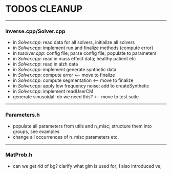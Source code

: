 # TODOS CLEANUP
---

### inverse.cpp/Solver.cpp

 - in _Solver.cpp_: read data for all solvers, initialize all solvers
 - in _Solver.cpp_: implement run and finalize methods (compute error)
 - in _tusolver.cpp_: config file; parse config file; populate to parameters
 - in _Solver.cpp_: read in mass effect data; healthy patient etc
 - in _Solver.cpp_: read in alzh data
 - in _Solver.cpp_: implement generate synthetic data
 - in _Solver.cpp_: compute error <-- move to finalize
 - in _Solver.cpp_: compute segmentation <-- move to finalize
 - in _Solver.cpp_: apply low frequency noise; add to createSynthetic
 - in _Solver.cpp_: implement readUserCM
 - generate sinusoidal: do we need this? <-- move to test suite
 
---

 ### Parameters.h
  - populate all parameters from utils and n_misc; structure them into groups, see examples
  - change all occurrences of n_misc parameters etc.

---

### MatProb.h
  - can we get rid of bg? clarify what glm is used for; I also introduced ve;
